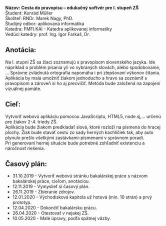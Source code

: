 **Názov: Cesta do pravopisu – edukačný softvér pre I. stupeň ZŠ**  
Študent: Konrád Müller  
Školiteľ: RNDr. Marek Nagy, PhD.  
Študijný odbor: aplikovaná informatika  
Katedra: FMFI.KAI - Katedra aplikovanej informatiky  
Vedúci katedry: prof. Ing. Igor Farkaš, Dr.  

## Anotácia:
Na I. stupni ZŠ sa žiaci zoznamujú s pravopisom slovenského jazyka. Ide napríklad o problém písania y/i vo vybraných slovách, alebo spodobovanie, ... Správne zvládnutá ortografia napomáha i pri zlepšovaní výkonov čítania. Aplikácia by mala umožniť žiakom jednoducho a hravo sa zoznámiť s pravopisom a zároveň si ho aj precvičiť. Metóda bude založená na zapojení vizuálnej pamäte.

## Cieľ:
Vytvoriť webovú aplikáciu pomocou JavaScriptu, HTML5, node.sj,... určenú pre žiakov 2-4. triedy ZŠ.  
Aplikácia bude žiakom predkladať slová, ktoré rozloží na písmená do hracej plochy. Žiak bude stavať cestu zo sady herných kachličiek tak, aby auto plynulo prešlo všetkými zastávkami-písmenami v správnom poradí.  
Pri generovaní hernej situácie bude potrebné zohľadniť existenciu a náročnosť riešenia.

## Časový plán:
 - 31.10.2019 - Vytvoriť webovú stránku bakalárskej práce s názvom bakalárskej práce, cieľom, anotáciou.
 - 12.11.2019 - Vymyslieť si časový plán.
 - 26.11.2019 - Zbieranie zdrojov.
 - 12.01.2020 - Východisková kapitola už hotová (min. 10 strán) a prvý prototyp.
 - 12.04.2020 - Dokončiť bakalársku prácu.
 - 26.04.2020 - Otestovať v nejakej ZŠ.
 - 10.05.2020 - Malé úpravy, podľa spätnej väzby.

